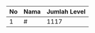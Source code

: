 | No | Nama            | Jumlah Level |
|----|-----------------|--------------|
| 1  | #    |    1117        |
